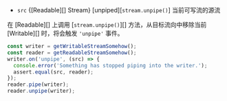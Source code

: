 <!-- YAML
added: v0.9.4
-->

* `src` {[Readable][] Stream} [unpiped][`stream.unpipe()`] 当前可写流的源流

在 [Readable][] 上调用 [`stream.unpipe()`][] 方法，从目标流向中移除当前 [Writable][] 时，将会触发 `'unpipe'` 事件。

```js
const writer = getWritableStreamSomehow();
const reader = getReadableStreamSomehow();
writer.on('unpipe', (src) => {
  console.error('Something has stopped piping into the writer.');
  assert.equal(src, reader);
});
reader.pipe(writer);
reader.unpipe(writer);
```

